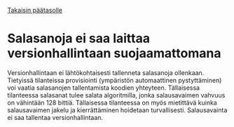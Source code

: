 [Takaisin päätasolle](./../README.md)

# Salasanoja ei saa laittaa versionhallintaan suojaamattomana

Versionhallintaan ei lähtökohtaisesti tallenneta salasanoja ollenkaan. Tietyissä
tilanteissa provisiointi (ympäristön automaattinen pystyttäminen) voi vaatia
salasanojen tallentamista koodien yhteyteen. Tällaisessa tilanteessa salasanat
tulee salata algoritmilla, jonka salausavaimen vahvuus on vähintään 128
bittiä. Tällaisessa tilanteessa on myös mietittävä kuinka salausavaimen jakelu
ja kierrättäminen hoidetaan turvallisesti. Salausavainta ei saa tallentaa
versionhallintaan.

